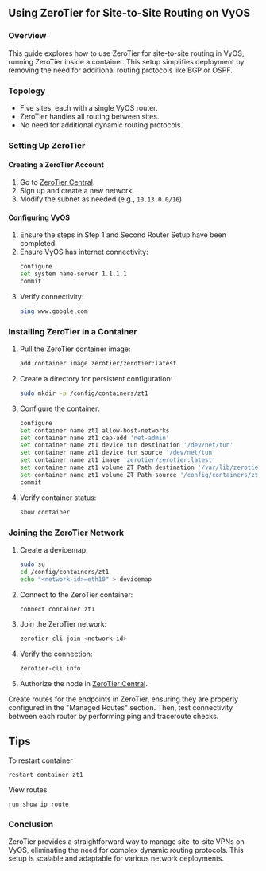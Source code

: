 ## Using ZeroTier for Site-to-Site Routing on VyOS

### Overview

This guide explores how to use ZeroTier for site-to-site routing in VyOS, running ZeroTier inside a container. This setup simplifies deployment by removing the need for additional routing protocols like BGP or OSPF.

### Topology

- Five sites, each with a single VyOS router.
- ZeroTier handles all routing between sites.
- No need for additional dynamic routing protocols.

### Setting Up ZeroTier

#### Creating a ZeroTier Account

1. Go to [ZeroTier Central](https://my.zerotier.com).
2. Sign up and create a new network.
3. Modify the subnet as needed (e.g., `10.13.0.0/16`).

#### Configuring VyOS

1. Ensure the steps in Step 1 and Second Router Setup have been completed.
2. Ensure VyOS has internet connectivity:
   ```bash
   configure
   set system name-server 1.1.1.1
   commit
   ```
3. Verify connectivity:
   ```bash
   ping www.google.com
   ```

### Installing ZeroTier in a Container

1. Pull the ZeroTier container image:
   ```bash
   add container image zerotier/zerotier:latest
   ```
2. Create a directory for persistent configuration:
   ```bash
   sudo mkdir -p /config/containers/zt1
   ```
3. Configure the container:
   ```bash
   configure
   set container name zt1 allow-host-networks
   set container name zt1 cap-add 'net-admin'
   set container name zt1 device tun destination '/dev/net/tun'
   set container name zt1 device tun source '/dev/net/tun'
   set container name zt1 image 'zerotier/zerotier:latest'
   set container name zt1 volume ZT_Path destination '/var/lib/zerotier-one'
   set container name zt1 volume ZT_Path source '/config/containers/zt1'
   commit
   ```
4. Verify container status:
   ```bash
   show container
   ```

### Joining the ZeroTier Network

1. Create a devicemap:
   ```bash
   sudo su
   cd /config/containers/zt1
   echo "<network-id>=eth10" > devicemap
   ```
2. Connect to the ZeroTier container:
   ```bash
   connect container zt1
   ```
3. Join the ZeroTier network:
   ```bash
   zerotier-cli join <network-id>
   ```
4. Verify the connection:
   ```bash
   zerotier-cli info
   ```
5. Authorize the node in [ZeroTier Central](https://my.zerotier.com).


Create routes for the endpoints in ZeroTier, ensuring they are properly configured in the "Managed Routes" section. Then, test connectivity between each router by performing ping and traceroute checks. 

## Tips
To restart container 
```
restart container zt1
```

View routes 
```
run show ip route
```

### Conclusion

ZeroTier provides a straightforward way to manage site-to-site VPNs on VyOS, eliminating the need for complex dynamic routing protocols. This setup is scalable and adaptable for various network deployments.

